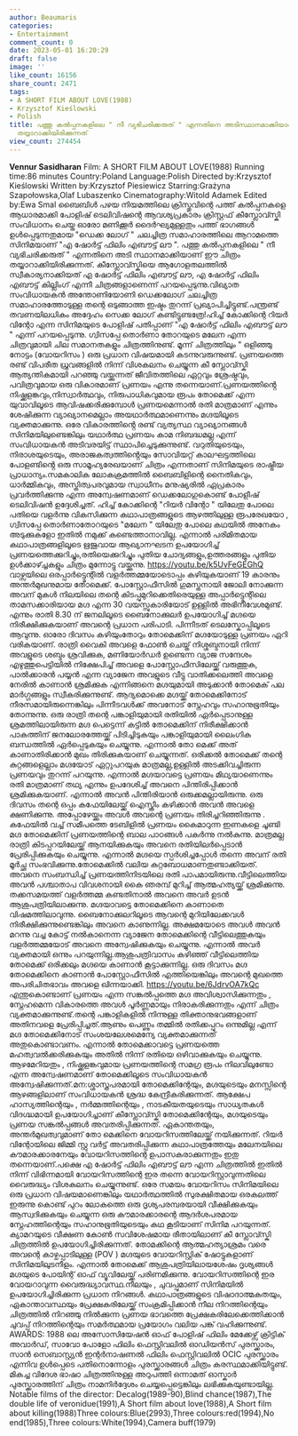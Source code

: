 ```yaml
---
author: Beaumaris
categories:
- Entertainment
comment_count: 0
date: 2023-05-01 16:20:29
draft: false
image: ''
like_count: 16156
share_count: 2471
tags:
- A SHORT FILM ABOUT LOVE(1988)
- Krzysztof Kieślowski
- Polish
title: പത്തു കൽപ്പനകളിലെ " നീ വ്യഭിചരിക്കരുത് " എന്നതിനെ അടിസ്ഥാനമാക്കിയാണ് ഈ ചിത്രം
  തയ്യാറാക്കിയിരിക്കുന്നത്
view_count: 274454
---
```


**Vennur Sasidharan** Film: A SHORT FILM ABOUT LOVE(1988) Running time:86 minutes Country:Poland Language:Polish Directed by:Krzysztof Kieślowski Written by:Krzysztof Piesiewicz Starring:Grażyna Szapołowska,Olaf Lubaszenko Cinematography:Witold Adamek Edited by:Ewa Smal ബൈബിൾ പഴയ നിയമത്തിലെ ക്രിസ്തുവിന്റെ പത്ത് കൽപ്പനകളെ ആധാരമാക്കി പോളിഷ് ടെലിവിഷന്റെ ആവശ്യപ്രകാരം ക്രിസ്റ്റഫ് കീസ്ലോവ്സ്കി സംവിധാനം ചെയ്ത ഓരോ മണിക്കൂർ ദൈർഘ്യമുള്ളതും പത്ത് ഭാഗങ്ങൾ ഉൾപ്പെടുന്നതുമായ "ഡെക്ക ലോഗ് " ചലച്ചിത്ര സമാഹാരത്തിലെ ആറാമത്തെ സിനിമയാണ് "എ ഷോർട്ട് ഫിലിം എബൗട്ട് ലൗ ". പത്തു കൽപ്പനകളിലെ " നീ വ്യഭിചരിക്കരുത് " എന്നതിനെ അടി സ്ഥാനമാക്കിയാണ് ഈ ചിത്രം തയ്യാറാക്കിയിരിക്കുന്നത്. കീസ്ലോവ്സ്കിയെ ആഗോളതലത്തിൽ സ്വീകാര്യനാക്കിയത് എ ഷോർട്ട് ഫിലിം എബൗട്ട് ലൗ, എ ഷോർട്ട് ഫിലിം എബൗട്ട് കില്ലിംഗ് എന്നീ ചിത്രങ്ങളാണെന്ന് പറയപ്പെടുന്നു.വിഖ്യാത സംവിധായകൻ അന്തോണിയോണി ഡെക്കലോഗ് ചലച്ചിത്ര സമാഹാരത്തോടുള്ള തന്റെ ഒടുങ്ങാത്ത ഇഷ്ടം തുറന്ന് പ്രഖ്യാപിച്ചിട്ടുണ്ട്.പന്ത്രണ്ട് തവണയിലധികം അദ്ദേഹം സെക്ക ലോഗ് കണ്ടിട്ടുണ്ടത്രേ!ഹിച്ച് കോക്കിന്റെ റിയർ വിന്റോ എന്ന സിനിമയുടെ പോളിഷ് പതിപ്പാണ് "എ ഷോർട്ട് ഫിലിം എബൗട്ട് ലൗ " എന്ന് പറയപ്പെടുന്നു. ഗ്വിസപ്പേ തൊർണാ തോറയുടെ മലേന എന്ന ചിത്രവുമായി ചില സമാനതകളും ചിത്രത്തിനുണ്ട്. മൂന്ന് ചിത്രത്തിലും " ഒളിഞ്ഞു നോട്ടം (വോയറിസം ) ഒരു പ്രധാന വിഷയമായി കടന്നുവരുന്നുണ്ട്. പ്രണയത്തെ രണ്ട് വിപരീത ധ്രുവങ്ങളിൽ നിന്ന് വിശകലനം ചെയ്യുന്ന കീ സ്ലോവ്സ്കി ആത്യന്തികമായി പറഞ്ഞു വയ്ക്കുന്നത് ജീവിതത്തിലെ ഏറ്റവും ശ്രേഷ്ഠവും, പവിത്രവുമായ ഒരു വികാരമാണ് പ്രണയം എന്നു തന്നെയാണ്.പ്രണയത്തിൻ്റെ നിഷ്ക്കളങ്കവും,നിസ്വാർത്ഥവും, നിരുപാധികവുമായ രൂപം തോമെക്ക് എന്ന യുവാവിലൂടെ ആവിഷക്കരിക്കുമ്പോൾ പ്രണയമെന്നാൽ രതി മാത്രമാണ് എന്നും ശേഷിക്കുന്ന വ്യാഖ്യാനമെല്ലാം അയഥാർത്ഥമാണെന്നും മഗ്ദയിലൂടെ വ്യക്തമാക്കുന്നു. ഒരേ വികാരത്തിൻ്റെ രണ്ട് വ്യത്യസ്ഥ വ്യാഖ്യാനങ്ങൾ സിനിമയിലുണ്ടെങ്കിലും യഥാർത്ഥ പ്രണയം കാമ നിബദ്ധമല്ല എന്ന് സംവിധായകൻ അടിവരയിട്ട് സ്ഥാപിച്ചെടുക്കുന്നുണ്ട്. വറുതിയുടെയും, നിരാശയുടെയും, അരാജകത്വത്തിൻ്റെയും സോവിയറ്റ് കാലഘട്ടത്തിലെ പോളണ്ടിൻ്റെ ഒരു സാമൂഹ്യരേഖയാണ് ചിത്രം എന്നതാണ് സിനിമയുടെ രാഷ്ട്രീയ പ്രാധാന്യം.സമകാലിക ലോകക്രമത്തിൽ ബൈബിളിന്റെ നൈതികവും, ധാർമ്മികവും, അസ്തിത്വപരവുമായ സ്വാധീനം മനുഷ്യരിൽ ഏപ്രകാരം പ്രവർത്തിക്കുന്നു എന്ന അന്വേഷണമാണ് ഡെക്കലോഗുകൊണ്ട് പോളീഷ് ടെലിവിഷൻ ഉദ്ദേശിച്ചത്. ഹിച്ച് കോക്കിന്റെ "റിയർ വിന്റോ " യിലേതു പോലെ പതിയെ വളർന്നു വികസിക്കുന്ന കഥാപാത്രങ്ങളുടെ ആഴത്തിലുള്ള രൂപരേഖയോ , ഗ്വിസപ്പേ തൊർണാതോറയുടെ "മലേന " യിലേതു പോലെ കഥയിൽ അനേകം അടുക്കുകളോ ഇതിൽ നമുക്ക് കണ്ടെത്താനാവില്ല. എന്നാൽ പരിമിതമായ കഥാപാത്രങ്ങളിലൂടെ ഋജുവായ ആഖ്യാനഘടന ഉപയോഗിച്ച് പ്രണയത്തെക്കുറിച്ചും,രതിയെക്കുറിച്ചും പുതിയ ചോദ്യങ്ങളും,ഉത്തരങ്ങളും പുതിയ ഉൾക്കാഴ്ച്ചകളും ചിത്രം മുന്നോട്ടു വയ്ക്കുന്നു. https://youtu.be/k5UvFeGEGhQ വാഴ്സയിലെ ഒരപ്പാർട്ട്മെന്റിൽ വളർത്തമ്മയോടൊപ്പം കഴിയുകയാണ് 19 കാരനും അന്തർമുഖനുമായ തോമെക്ക്. പോസ്റ്റോഫീസിൽ ഗുമസ്തനായി ജോലി നോക്കുന്ന അവന് മുകൾ നിലയിലെ തന്റെ കിടപ്പുമുറിക്കെതിരെയുള്ള അപ്പാർട്ട്മെന്റിലെ താമസക്കാരിയായ മഗ്ദ എന്ന 30 വയസ്സുകാരിയോട് ഉള്ളിൽ അഭിനിവേശമുണ്ട്. എന്നും രാതി 8.30 ന് ജനലിലൂടെ ബൈനോക്കുലർ ഉപയോഗിച്ച് മഗ്ദയെ നിരീക്ഷിക്കുകയാണ് അവന്റെ പ്രധാന പരിപാടി. പിന്നീടത് ടെലസ്കോപ്പിലൂടെ ആവുന്നു. ഓരോ ദിവസം കഴിയുംതോറും തോമെക്കിന് മഗ്ദയോടുള്ള പ്രണയം ഏറി വരികയാണ്. രാത്രി വൈകി അവളെ ഫോൺ ചെയ്ത് നിശ്ശബ്ദനായി നിന്ന് അവളുടെ ശബ്ദം ശ്രവിക്കുക, മണിയോർഡർ ഉണ്ടെന്ന വ്യാജ സന്ദേശം എഴുത്തുപെട്ടിയിൽ നിക്ഷേപിച്ച് അവളെ പോസ്റ്റോഫീസിലേയ്ക്ക് വരുത്തുക, പാൽക്കാരൻ പയ്യൻ എന്ന വ്യാജേന അവളുടെ വീട്ടു വാതിക്കലെത്തി അവളെ നേരിൽ കാണാൻ ശ്രമിക്കുക എന്നിങ്ങനെ മഗ്ദയുമായി അടുക്കാൻ തോമെക് പല മാർഗ്ഗങ്ങളും സ്വീകരിക്കുന്നുണ്ട്. ആദ്യമൊക്കെ മഗ്ദയ്ക്ക് തോമെക്കിനോട് നീരസമായിരുന്നെങ്കിലും പിന്നീടവൾക്ക് അവനോട് സ്നേഹവും സഹാനുഭൂതിയും തോന്നുന്നു. ഒരു രാത്രി തന്റെ പങ്കാളിയുമായി രതിയിൽ ഏർപ്പെടാനുള്ള ശ്രമത്തിലായിരുന്ന മഗ്ദ പെട്ടെന്ന് കട്ടിൽ തോമെക്കിന് നിരീക്ഷിക്കാൻ പാകത്തിന് ജനലോരത്തേയ്ക്ക് പിടിച്ചിടുകയും പങ്കാളിയുമായി ലൈംഗിക ബന്ധത്തിൽ ഏർപ്പെടുകയും ചെയ്യുന്നു. എന്നാൽ തോ മെക്ക് അത് കാണാതിരിക്കാൻ മുഖം തിരിക്കുകയാണ് ചെയ്യുന്നത്. ഒരിക്കൽ തോമെക്ക് തന്റെ കുറ്റങ്ങളെല്ലാം മഗ്ദയോട് ഏറ്റുപറയുക മാത്രമല്ല,ഉള്ളിൽ അടക്കിവച്ചിരുന്ന പ്രണയവും തുറന്ന് പറയുന്നു. എന്നാൽ മഗ്ദയാവട്ടെ പ്രണയം മിഥ്യയാണെന്നും രതി മാത്രമാണ് തഥ്യ എന്നും ഉപദേശിച്ച് അവനെ പിന്തിരിപ്പിക്കാൻ ശ്രമിക്കുകയാണ്. എന്നാൽ അവൻ പിന്തിരിയാൻ ഒരുക്കമല്ലായിരുന്നു. ഒരു ദിവസം തന്റെ ഒപ്പം കഫേയിലേയ്ക്ക് ഐസ്ക്രീം കഴിക്കാൻ അവൻ അവളെ ക്ഷണിക്കുന്നു. അപ്പോഴേയ്ക്കും അവൾ അവന്റെ പ്രണയം തിരിച്ചറിഞ്ഞിരുന്നു . കഫേയിൽ വച്ച് സമീപത്തെ ടേബിളിൽ പ്രണയം കൈമാറുന്ന ഇണകളെ ചൂണ്ടി മഗ്ദ തോമെക്കിന് പ്രണയത്തിന്റെ ബാല പാഠങ്ങൾ പകർന്നു നൽകുന്നു. മാത്രമല്ല രാത്രി കിടപ്പറയിലേയ്ക്ക് ആനയിക്കുകയും അവനെ രതിയിലർപ്പെടാൻ പ്രേരിപ്പിക്കുകയും ചെയ്യുന്നു. എന്നാൽ മഗ്ദയെ സ്പർശിച്ചപ്പോൾ തന്നെ അവന് രതി മൂർച്ഛ സംഭവിക്കുന്നു.തോമെക്കിൽ വലിയ കുറ്റബോധമാണതുണ്ടാക്കിയത്. അവനെ സംബന്ധിച്ച് പ്രണയത്തിനിടയിലെ രതി പാപമായിരുന്നു.വീട്ടിലെത്തിയ അവൻ പശ്ചാതാപ വിവശനായി കൈ ഞരമ്പ് മുറിച്ച് ആത്മഹത്യയ്ക്ക് ശ്രമിക്കുന്നു. തക്കസമയത്ത് വളർത്തമ്മ കണ്ടതിനാൽ അവനെ അവർ ഉടൻ ആശുപത്രിയിലാക്കുന്നു. മഗ്ദയാവട്ടെ തോമെക്കിനെ കാണാതെ വിഷമത്തിലാവുന്നു. ബൈനോക്കുലറിലൂടെ ആവന്റെ മുറിയിലേക്കവൾ നിരീക്ഷിക്കുന്നുണ്ടെങ്കിലും അവനെ കാണുന്നില്ല. അക്ഷമയോടെ അവൾ അവൻ മറന്നു വച്ച കോട്ട് നൽകാനെന്ന വ്യാജേന തോമെക്കിന്റെ വീട്ടിലെത്തുകയും വളർത്തമ്മയോട് അവനെ അന്വേഷിക്കുകയും ചെയ്യുന്നു. എന്നാൽ അവർ വ്യക്തമായി ഒന്നും പറയുന്നില്ല.ആശുപത്രിവാസം കഴിഞ്ഞ് വീട്ടിലെത്തിയ തോമെക്ക് ഒരിക്കലും മഗ്ദയെ കാണാൻ കൂട്ടാക്കുന്നില്ല. ഒരു ദിവസം മഗ്ദ തോമെക്കിനെ കാണാൻ പോസ്റ്റോഫീസിൽ എത്തിയെങ്കിലും അവന്റെ മുഖത്തെ അപരിചിതഭാവം അവളെ ഖിന്നയാക്കി. https://youtu.be/6JdrvOA7kQc എന്തുകൊണ്ടാണ് പ്രണയം എന്ന സങ്കൽപ്പത്തെ മഗ്ദ അവിശ്വാസിക്കുന്നതും , സ്നേഹമെന്ന വികാരത്തെ അവൾ പൂർണ്ണമായും നിരാകരിക്കുന്നതും എന്ന് ചിത്രം വ്യക്തമാക്കുന്നുണ്ട്.തന്റെ പങ്കാളികളിൽ നിന്നുള്ള തിക്താനുഭവങ്ങളാണ് അതിനവളെ പ്രേരിപ്പിച്ചത്.ആണും പെണ്ണും തമ്മിൽ രതിക്കപ്പുറം ഒന്നുമില്ല എന്ന് മഗ്ദ തോമെക്കിനോട് സംശയലേശമെന്യേ വ്യക്തമാക്കുന്നത് അതുകൊണ്ടാവണം. എന്നാൽ തോമെക്കാവട്ടെ പ്രണയത്തെ മഹത്വവൽക്കരിക്കുകയും അതിൽ നിന്ന് രതിയെ ഒഴിവാക്കുകയും ചെയ്യുന്നു. ആഴമേറിയതും , നിഷ്ക്കളങ്കവുമായ പ്രണയത്തിന്റെ സമഗ്ര രൂപം നിലവിലുണ്ടോ എന്ന അന്വേഷണമാണ് തോമെക്കിലൂടെ സംവിധായകൻ അന്വേഷിക്കുന്നത്.മന:ശ്ശാസ്ത്രപരമായി തോമെക്കിന്റേയും, മഗ്ദയുടെയും മനസ്സിന്റെ ആഴങ്ങളിലാണ് സംവിധായകൻ ശ്രദ്ധ കേന്ദ്രീകരിക്കുന്നത്. ആക്ഷേപ ഹാസ്യത്തിന്റെയും , നർമ്മത്തിന്റെയും , നാടകീയതയുടെയും സാധ്യതകൾ വിദഗ്ദ്ധമായി ഉപയോഗിച്ചാണ് കീസ്ലോവ്സ്കി തോമെക്കിന്റേയും, മഗ്ദയുടെയും പ്രണയ സങ്കൽപ്പങ്ങൾ അവതരിപ്പിക്കുന്നത്. ഏകാന്തതയും, അന്തർമുഖത്വവുമാണ് തോ മെക്കിനെ വോയറിസത്തിലേയ്ക്ക് നയിക്കുന്നത്. റിയർ വിന്റോയിലെ ജിമ്മി സ്റ്റു വർട്ട് അവതരിപ്പിക്കുന്ന കഥാപാത്രത്തേയും മലേനയിലെ കൗമാരക്കാരനേയും വോയറിസത്തിന്റെ ഉപാസകരാക്കുന്നതും ഇതു തന്നെയാണ്.പക്ഷെ എ ഷോർട്ട് ഫിലിം എബൗട്ട് ലൗ എന്ന ചിത്രത്തിൽ ഇതിൽ നിന്ന് വിഭിന്നമായി വോയറിസത്തിന്റെ ഇര തന്നെ വോയറിസ്റ്റാവുന്നതിലെ വൈരുദ്ധ്യം വിശകലനം ചെയ്യുന്നുണ്ട്. ഒരേ സമയം വോയറിസം സിനിമയിലെ ഒരു പ്രധാന വിഷയമാണെങ്കിലും യഥാർത്ഥത്തിൽ സുരക്ഷിതമായ ഒരകലത്ത് ഇരുന്നു കൊണ്ട് പുറം ലോകത്തെ ഒരു ദൃശ്യപരമ്പരയായി വീക്ഷിക്കുകയും ആസ്വദിക്കുകയും ചെയ്യുന്ന ഒരു കൗമാരക്കാരന്റെ ആദർശപരമായ സ്നേഹത്തിന്റെയും സഹാനുഭൂതിയുടെയും കഥ കൂടിയാണ് സിനിമ പറയുന്നത്. ക്യാമറയുടെ വീക്ഷണ കോൺ സവിശേഷമായ രീതായിലാണ് കീ സ്ലോവ്സ്കി ചിത്രത്തിൽ ഉപയോഗിച്ചിരിക്കുന്നത്. തോമക്കിന്റെ ആത്മഹത്യാശ്രമം വരെ അവന്റെ കാഴ്ചപ്പാടിലുള്ള (POV ) മഗ്ദയുടെ വോയറിസ്റ്റിക് ഷോട്ടുകളാണ് സിനിമയിലുടനീളം. എന്നാൽ തോമെക്ക് ആശുപത്രിയിലായശേഷം ദൃശ്യങ്ങൾ മഗ്ദയുടെ പോയിന്റ് ഓഫ് വ്യൂവിലേയ്ക്ക് പരിണമിക്കുന്നു. വോയറിസത്തിന്റെ ഇര വോയറാവുന്ന വൈരുദ്ധ്യാവസ്ഥ.നീലയും , ചുവപ്പുമാണ് സിനിമയിൽ ഉപയോഗിച്ചിരിക്കുന്ന പ്രധാന നിറങ്ങൾ. കഥാപാത്രങ്ങളുടെ വിഷാദാത്മകതയും, ഏകാന്താവസ്ഥയും പ്രേക്ഷകരിലേയ്ക്ക് സംക്രമിപ്പിക്കാൻ നീല നിറത്തിന്റെയും ചിത്രത്തിൽ നിറഞ്ഞു നിൽക്കുന്ന പ്രണയ ഭാവത്തെ പ്രേക്ഷകരിലേക്കെത്തിക്കാൻ ചുവപ്പ് നിറത്തിന്റെയും സമർത്ഥമായ പ്രയോഗം വലിയ പങ്ക് വഹിക്കുന്നുണ്ട്. AWARDS: 1988 ലെ അസോസിയേഷൻ ഓഫ് പോളിഷ് ഫിലിം മേക്കേഴ്സ് ക്രിട്ടിക് അവാർഡ്, സാവോ പോളോ ഫിലിം ഫെസ്റ്റിവലിൽ ഓഡിയൻസ് പുരസ്ക്കാരം, സാൻ സെബാസ്റ്റ്യൻ ഇന്റർനാഷണൽ ഫിലിം ഫെസ്റ്റിവലിൽ OCIC പുരസ്ക്കാരം എന്നിവ ഉൾപ്പെടെ പതിനൊന്നോളം പുരസ്ക്കാരങ്ങൾ ചിത്രം കരസ്ഥമാക്കിയിട്ടുണ്ട്. മികച്ച വിദേശ ഭാഷാ ചിത്രത്തിനുള്ള അറുപത്തി ഒന്നാമത് ഓസ്കാർ പുരസ്ക്കാരത്തിന് ചിത്രം നാമനിർദ്ദേശം ചെയ്യപ്പെട്ടെങ്കിലും ലഭിക്കുകയുണ്ടായില്ല. Notable films of the director: Decalog(1989-90),Blind chance(1987),The double life of veronidue(1991),A Short film about love(1988),A Short film about killing(1988)Three colours:Blue(2993),Three colours:red(1994),No end(1985),Three colours:White(1994),Camera buff(1979)